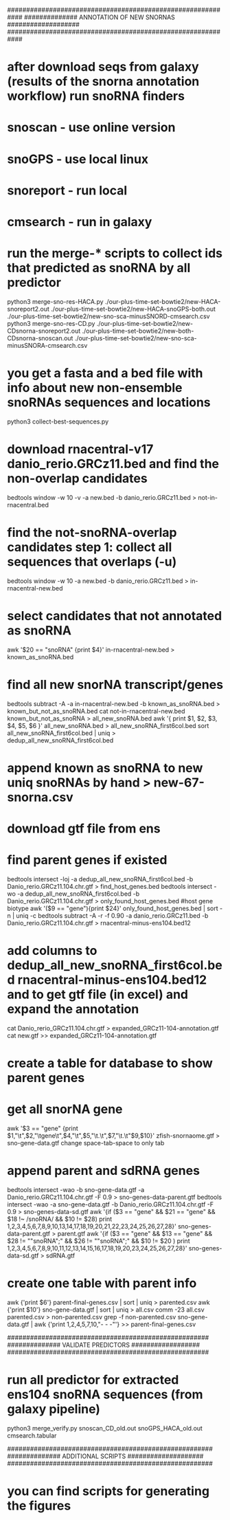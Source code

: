 ############################################################
############## ANNOTATION OF NEW SNORNAS ###################
############################################################

# after download seqs from galaxy (results of the snorna annotation workflow) run snoRNA finders
# snoscan - use online version
# snoGPS - use local linux
# snoreport - run local
# cmsearch - run in galaxy

# run the merge-* scripts to collect ids that predicted as snoRNA by all predictor
python3 merge-sno-res-HACA.py ./our-plus-time-set-bowtie2/new-HACA-snoreport2.out ./our-plus-time-set-bowtie2/new-HACA-snoGPS-both.out ./our-plus-time-set-bowtie2/new-sno-sca-minusSNORD-cmsearch.csv
python3 merge-sno-res-CD.py ./our-plus-time-set-bowtie2/new-CDsnorna-snoreport2.out ./our-plus-time-set-bowtie2/new-both-CDsnorna-snoscan.out ./our-plus-time-set-bowtie2/new-sno-sca-minusSNORA-cmsearch.csv
# you get a fasta and a bed file with info about new non-ensemble snoRNAs sequences and locations
python3 collect-best-sequences.py

# download rnacentral-v17 danio_rerio.GRCz11.bed and find the non-overlap candidates
bedtools window -w 10 -v -a new.bed -b danio_rerio.GRCz11.bed > not-in-rnacentral.bed
# find the not-snoRNA-overlap candidates step 1: collect all sequences that overlaps (-u)
bedtools window -w 10 -a new.bed -b danio_rerio.GRCz11.bed > in-rnacentral-new.bed
# select candidates that not annotated as snoRNA 
awk '$20 == "snoRNA" {print $4}' in-rnacentral-new.bed > known_as_snoRNA.bed
# find all new snorNA transcript/genes
bedtools subtract -A -a in-rnacentral-new.bed -b known_as_snoRNA.bed > known_but_not_as_snoRNA.bed
cat not-in-rnacentral-new.bed known_but_not_as_snoRNA > all_new_snoRNA.bed
awk '{ print $1, $2, $3, $4, $5,  $6 }' all_new_snoRNA.bed > all_new_snoRNA_first6col.bed
sort  all_new_snoRNA_first6col.bed | uniq > dedup_all_new_snoRNA_first6col.bed
# append known as snoRNA to new uniq snoRNAs by hand > new-67-snorna.csv

# download gtf file from ens
# find parent genes if existed
bedtools intersect -loj -a dedup_all_new_snoRNA_first6col.bed -b Danio_rerio.GRCz11.104.chr.gtf > find_host_genes.bed
bedtools intersect -wo -a dedup_all_new_snoRNA_first6col.bed -b Danio_rerio.GRCz11.104.chr.gtf > only_found_host_genes.bed
#host gene biotype
awk '($9 == "gene"){print $24}' only_found_host_genes.bed | sort -n | uniq -c
 bedtools subtract -A -r -f 0.90 -a danio_rerio.GRCz11.bed -b Danio_rerio.GRCz11.104.chr.gtf > rnacentral-minus-ens104.bed12
# add columns to dedup_all_new_snoRNA_first6col.bed rnacentral-minus-ens104.bed12 and to get gtf file (in excel) and expand the annotation
cat Danio_rerio_GRCz11.104.chr.gtf > expanded_GRCz11-104-annotation.gtf
cat new.gtf >> expanded_GRCz11-104-annotation.gtf
# create a table for database to show parent genes
# get all snorNA gene
awk '$3 == "gene" {print $1,"\t",$2,"\tgene\t",$4,"\t",$5,"\t.\t",$7,"\t.\t"$9,$10}' zfish-snornaome.gtf > sno-gene-data.gtf
change space-tab-space to only tab
# append parent and sdRNA genes
bedtools intersect -wao -b sno-gene-data.gtf -a Danio_rerio.GRCz11.104.chr.gtf -F 0.9 > sno-genes-data-parent.gtf
bedtools intersect -wao -a sno-gene-data.gtf -b Danio_rerio.GRCz11.104.chr.gtf -F 0.9 > sno-genes-data-sd.gtf
awk '{if ($3 == "gene" && $21 == "gene" && $18 !~ /snoRNA/ && $10 != $28) print $1,$2,$3,$4,$5,$6,$7,$8,$9,$10,$13,$14,$17,$18,$19,$20,$21,$22,$23,$24,$25,$26,$27,$28}' sno-genes-data-parent.gtf > parent.gtf
awk '{if ($3 == "gene" && $13 == "gene" && $28 != "\"snoRNA\";" && $26 != "\"snoRNA\";" && $10 != $20 ) print $1,$2,$3,$4,$5,$6,$7,$8,$9,$10,$11,$12,$13,$14,$15,$16,$17,$18,$19,$20,$23,$24,$25,$26,$27,$28}' sno-genes-data-sd.gtf > sdRNA.gtf
# create one table with parent info
awk {'print $6'} parent-final-genes.csv | sort | uniq > parented.csv
awk {'print $10'} sno-gene-data.gtf | sort | uniq > all.csv
comm -23 all.csv parented.csv > non-parented.csv
grep -f non-parented.csv sno-gene-data.gtf | awk {'print $1,$2,$4,$5,$7,$10,"- - -"'} >> parent-final-genes.csv


#####################################################
############## VALIDATE PREDICTORS ##################
#####################################################

# run all predictor for extracted ens104 snoRNA sequences (from galaxy pipeline)
python3 merge_verify.py snoscan_CD_old.out snoGPS_HACA_old.out cmsearch.tabular


######################################################
############## ADDITIONAL SCRIPTS ####################
######################################################

# you can find scripts for generating the figures